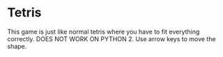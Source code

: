 # Tetris
This game is just like normal tetris where you have to fit everything correctly. DOES NOT WORK ON PYTHON 2. Use arrow keys to move the shape.
